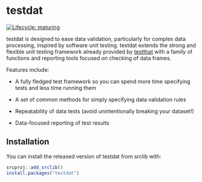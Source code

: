 # testdat

<!-- badges: start -->
[![Lifecycle: maturing](https://img.shields.io/badge/lifecycle-maturing-blue.svg)](https://www.tidyverse.org/lifecycle/#maturing)
<!-- badges: end -->

testdat is designed to ease data validation, particularly for complex data
processing, inspired by software unit testing. testdat extends the strong and
flexible unit testing framework already provided by
[testthat](https://testthat.r-lib.org/) with a family of functions and reporting
tools focused on checking of data frames.

Features include:

* A fully fledged test framework so you can spend more time specifying tests and
  less time running them

* A set of common methods for simply specifying data validation rules

* Repeatability of data tests (avoid unintentionally breaking your dataset!)

* Data-focused reporting of test results

## Installation

You can install the released version of testdat from srclib with:

``` r
srcproj::add_srclib()
install.packages("testdat")
```
